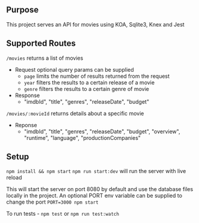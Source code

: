 ## Purpose

This project serves an API for movies using KOA, Sqlite3, Knex and Jest

## Supported Routes

`/movies` returns a list of movies

- Request
  optional query params can be supplied
  - `page` limits the number of results returned from the request
  - `year` filters the results to a certain release of a movie
  - `genre` filters the results to a certain genre of movie
- Response
  - "imdbId", "title", "genres", "releaseDate", "budget"

`/movies/:movieId` returns details about a specific movie

- Reponse
  - "imdbId", "title", "genres", "releaseDate", "budget", "overview", "runtime", "language", "productionCompanies"

## Setup

`npm install && npm start`
`npm run start:dev` will run the server with live reload

This will start the server on port 8080 by default and use the database files locally in the project. An optional PORT env variable can be supplied to change the port `PORT=3000 npm start`

To run tests - `npm test` or `npm run test:watch`

